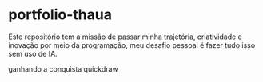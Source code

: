 # portfolio-thaua
Este repositório tem a missão de passar minha trajetória, criatividade e inovação por meio da programação, meu desafio pessoal é fazer tudo isso sem uso de IA.

ganhando a conquista quickdraw
